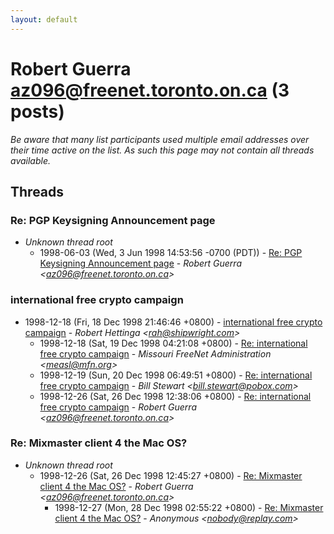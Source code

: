 ```yaml
---
layout: default
---
```


# Robert Guerra <az096@freenet.toronto.on.ca> (3 posts)

_Be aware that many list participants used multiple email addresses over their time active on the list. As such this page may not contain all threads available._

## Threads

### Re: PGP Keysigning Announcement page
+ _Unknown thread root_
  + 1998-06-03 (Wed, 3 Jun 1998 14:53:56 -0700 (PDT)) - [Re: PGP Keysigning Announcement page](/archive/1998/06/6d5bc5fa98d5d8230c11828b41909da079c45e4336d7d14c361f724c36a8cf40) - _Robert Guerra \<az096@freenet.toronto.on.ca\>_

### international free crypto campaign
+ 1998-12-18 (Fri, 18 Dec 1998 21:46:46 +0800) - [international free crypto campaign](/archive/1998/12/8a8274e9cc494b2ac62722a5722a80641adb7e64f6b4873f5d19db8f549ac177) - _Robert Hettinga \<rah@shipwright.com\>_
  + 1998-12-18 (Sat, 19 Dec 1998 04:21:08 +0800) - [Re: international free crypto campaign](/archive/1998/12/b2db5892539aa682678c75f32965f8c27a00fee2453de0be74b00eb4b0bb9880) - _Missouri FreeNet Administration \<measl@mfn.org\>_
  + 1998-12-19 (Sun, 20 Dec 1998 06:49:51 +0800) - [Re: international free crypto campaign](/archive/1998/12/5f503464b29753152d7bc355b75985dc1e9063df9a4c55d2782949fc6333816c) - _Bill Stewart \<bill.stewart@pobox.com\>_
  + 1998-12-26 (Sat, 26 Dec 1998 12:38:06 +0800) - [Re: international free crypto campaign](/archive/1998/12/3802510ea29bd65a5f6ddf95aef7bde79b9539c2e1a0ff162ef4c26f42e3e7a1) - _Robert Guerra \<az096@freenet.toronto.on.ca\>_

### Re: Mixmaster client 4 the Mac OS?
+ _Unknown thread root_
  + 1998-12-26 (Sat, 26 Dec 1998 12:45:27 +0800) - [Re: Mixmaster client 4 the Mac OS?](/archive/1998/12/33064603c1f2fa0cd116292fc231851494178a7aef1017caff20ff494e8d8ce5) - _Robert Guerra \<az096@freenet.toronto.on.ca\>_
    + 1998-12-27 (Mon, 28 Dec 1998 02:55:22 +0800) - [Re: Mixmaster client 4 the Mac OS?](/archive/1998/12/272876f125569e2a24aea57bdd6e27d82259950fb8bf7e1a9cd5c65b0f0e74d3) - _Anonymous \<nobody@replay.com\>_

